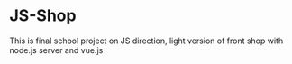 # JS-Shop
This is final school project on JS direction,  light version of front shop with node.js server and vue.js
